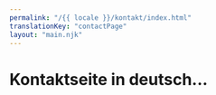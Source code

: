 ```yaml
---
permalink: "/{{ locale }}/kontakt/index.html"
translationKey: "contactPage"
layout: "main.njk"
---
```


# Kontaktseite in deutsch...